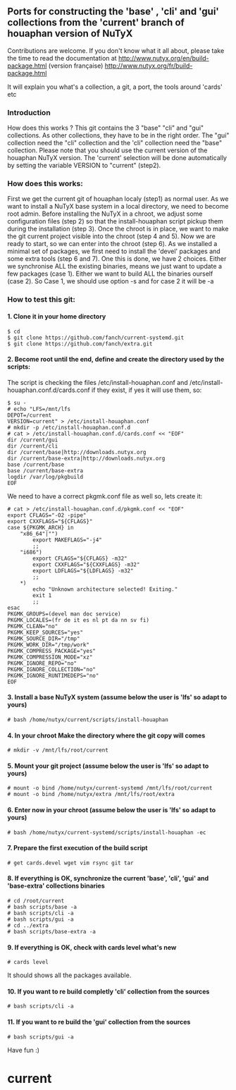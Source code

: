 ## Ports for constructing the 'base' , 'cli' and 'gui' collections from the 'current' branch of houaphan version of NuTyX

Contributions are welcome. If you don't know what it all about, please take the time to read the documentation at
http://www.nutyx.org/en/build-package.html
(version française)
http://www.nutyx.org/fr/build-package.html

It will explain you what's a collection, a git, a port, the tools around 'cards' etc
### Introduction
How does this works ? This git contains the 3 "base" "cli" and "gui" collections. As other collections, they have to be in the right order.  The "gui" collection need the "cli" collection and the 'cli" collection need the "base" collection. Please note that you should use the current version of the houaphan NuTyX version. The 'current' selection will be done automatically by setting the variable VERSION to "current" (step2). 

### How does this works:
First we get the current git of houaphan localy (step1) as normal user. As we want to install a NuTyX base system in a local directory, we need to become root admin. Before installing the NuTyX in a chroot, we adjust some configuration files (step 2) so that the install-houaphan script pickup them during the installation (step 3). Once the chroot is in place, we want to make the git current project visible into the chroot (step 4 and 5). Now we are ready to start, so we can enter into the chroot (step 6). As we installed a minimal set of packages, we first need to install the 'devel' packages and some extra tools (step 6 and 7). One this is done, we have 2 choices. Either we synchronise ALL the existing binaries, means we just want to update a few packages (case 1). Either we want to build ALL the binaries ourself (case 2). So Case 1, we should use option -s and for case 2 it will be -a
### How to test this git:

#### 1. Clone it in your home directory

    $ cd
    $ git clone https://github.com/fanch/current-systemd.git
	$ git clone https://github.com/fanch/extra.git
	
#### 2. Become root until the end, define and create the directory used by the scripts:

 The script is checking the files /etc/install-houaphan.conf and /etc/install-houaphan.conf.d/cards.conf if they exist, if yes it will use them, so:

    $ su -
    # echo "LFS=/mnt/lfs
    DEPOT=/current
    VERSION=current" > /etc/install-houaphan.conf
    # mkdir -p /etc/install-houaphan.conf.d
    # cat > /etc/install-houaphan.conf.d/cards.conf << "EOF"
    dir /current/gui
    dir /current/cli
    dir /current/base|http://downloads.nutyx.org
    dir /current/base-extra|http://downloads.nutyx.org
    base /current/base
    base /current/base-extra
    logdir /var/log/pkgbuild
    EOF
 We need to have a correct pkgmk.conf file as well so, lets create it:

    # cat > /etc/install-houaphan.conf.d/pkgmk.conf << "EOF"
    export CFLAGS="-O2 -pipe"
    export CXXFLAGS="${CFLAGS}"
    case ${PKGMK_ARCH} in
        "x86_64"|"")
            export MAKEFLAGS="-j4"
            ;;
        "i686")
            export CFLAGS="${CFLAGS} -m32"
            export CXXFLAGS="${CXXFLAGS} -m32"
            export LDFLAGS="${LDFLAGS} -m32"
            ;;
        *)
            echo "Unknown architecture selected! Exiting."
            exit 1
            ;;
    esac
    PKGMK_GROUPS=(devel man doc service)
    PKGMK_LOCALES=(fr de it es nl pt da nn sv fi)
    PKGMK_CLEAN="no"
    PKGMK_KEEP_SOURCES="yes"
    PKGMK_SOURCE_DIR="/tmp"
    PKGMK_WORK_DIR="/tmp/work"
    PKGMK_COMPRESS_PACKAGE="yes"
    PKGMK_COMPRESSION_MODE="xz"
    PKGMK_IGNORE_REPO="no"
    PKGMK_IGNORE_COLLECTION="no"
    PKGMK_IGNORE_RUNTIMEDEPS="no"
    EOF


#### 3. Install a base NuTyX system (assume below the user is 'lfs' so adapt to yours)

    # bash /home/nutyx/current/scripts/install-houaphan

#### 4. In your chroot Make the directory where the git copy will comes

    # mkdir -v /mnt/lfs/root/current

#### 5. Mount your git project (assume below the user is 'lfs' so adapt to yours)

    # mount -o bind /home/nutyx/current-systemd /mnt/lfs/root/current
	# mount -o bind /home/nutyx/extra /mnt/lfs/root/extra
	
#### 6. Enter now in your chroot (assume below the user is 'lfs' so adapt to yours)

    # bash /home/nutyx/current-systemd/scripts/install-houaphan -ec

#### 7. Prepare the first execution of the build script

    # get cards.devel wget vim rsync git tar
 
#### 8. If everything is OK, synchronize the current 'base', 'cli', 'gui' and 'base-extra' collections binaries

    # cd /root/current
    # bash scripts/base -a
    # bash scripts/cli -a
    # bash scripts/gui -a
    # cd ../extra
    # bash scripts/base-extra -a

#### 9. If everything is OK, check with cards level what's new

    # cards level

 It should shows all the packages available.

#### 10. If you want to re build completly 'cli' collection from the sources 

    # bash scripts/cli -a

#### 11. If you want to re build the 'gui' collection from the sources

    # bash scripts/gui -a 

Have fun :)
# current
